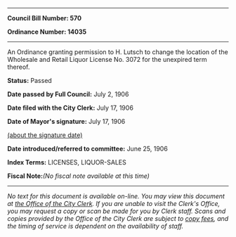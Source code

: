 

********

**Council Bill Number: 570**
   
**Ordinance Number: 14035**
********

 An Ordinance granting permission to H. Lutsch to change the location of the Wholesale and Retail Liquor License No. 3072 for the unexpired term thereof.

**Status:** Passed
   
**Date passed by Full Council:** July 2, 1906
   
**Date filed with the City Clerk:** July 17, 1906
   
**Date of Mayor's signature:** July 17, 1906
   
[(about the signature date)](/~public/approvaldate.htm)
   
   
   
**Date introduced/referred to committee:** June 25, 1906
   
   
**Index Terms:** LICENSES, LIQUOR-SALES

**Fiscal Note:**_(No fiscal note available at this time)_
********

_No text for this document is available on-line. You may view this document at [the Office of the City Clerk](http://www.seattle.gov/leg/clerk/contactUs.htm). If you are unable to visit the Clerk's Office, you may request a copy or scan be made for you by Clerk staff. Scans and copies provided by the Office of the City Clerk are subject to [copy fees](http://clerk.seattle.gov/~public/clerkfees.htm), and the timing of service is dependent on the availability of staff._

